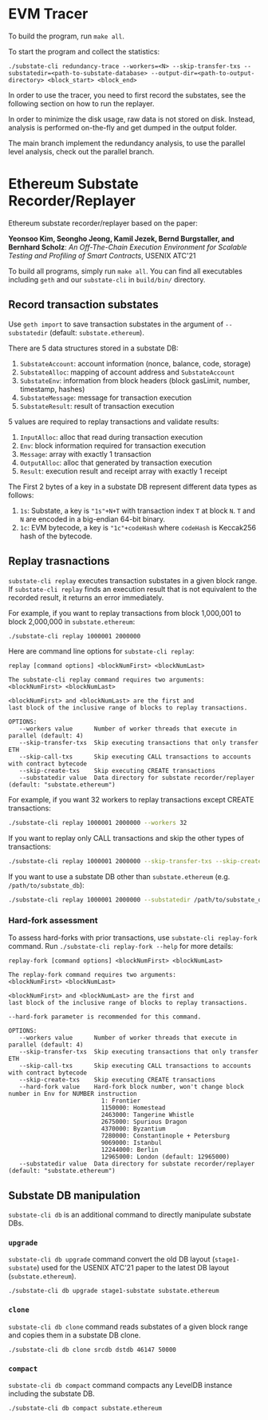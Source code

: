 # EVM Tracer
To build the program, run `make all`.

To start the program and collect the statistics:
```
./substate-cli redundancy-trace --workers=<N> --skip-transfer-txs --substatedir=<path-to-substate-database> --output-dir=<path-to-output-directory> <block_start> <block_end>
```

In order to use the tracer, you need to first record the substates, see the
following section on how to run the replayer.

In order to minimize the disk usage, raw data is not stored on disk. Instead,
analysis is performed on-the-fly and get dumped in the output folder. 

The main branch implement the redundancy analysis, to use the parallel level
analysis, check out the parallel branch.

# Ethereum Substate Recorder/Replayer
Ethereum substate recorder/replayer based on the paper:

**Yeonsoo Kim, Seongho Jeong, Kamil Jezek, Bernd Burgstaller, and Bernhard Scholz**: _An Off-The-Chain Execution Environment for Scalable Testing and Profiling of Smart Contracts_,  USENIX ATC'21

To build all programs, simply run `make all`.
You can find all executables including `geth` and our `substate-cli` in `build/bin/` directory.

## Record transaction substates
Use `geth import` to save transaction substates in the argument of `--substatedir`
(default: `substate.ethereum`).

There are 5 data structures stored in a substate DB:
1. `SubstateAccount`: account information (nonce, balance, code, storage)
2. `SubstateAlloc`: mapping of account address and `SubstateAccount`
3. `SubstateEnv`: information from block headers (block gasLimit, number, timestamp, hashes)
4. `SubstateMessage`: message for transaction execution
5. `SubstateResult`: result of transaction execution

5 values are required to replay transactions and validate results:
1. `InputAlloc`: alloc that read during transaction execution
2. `Env`: block information required for transaction execution
3. `Message`: array with exactly 1 transaction
4. `OutputAlloc`: alloc that generated by transaction execution
5. `Result`: execution result and receipt array with exactly 1 receipt

The First 2 bytes of a key in a substate DB represent different data types as follows:
1. `1s`: Substate, a key is `"1s"+N+T` with transaction index `T` at block `N`.
`T` and `N` are encoded in a big-endian 64-bit binary.
2. `1c`: EVM bytecode, a key is `"1c"+codeHash` where `codeHash` is Keccak256 hash of the bytecode.

## Replay trasnactions
`substate-cli replay` executes transaction substates in a given block range.
If `substate-cli replay` finds an execution result that is not equivalent to the recorded result,
it returns an error immediately.

For example, if you want to replay transactions from block 1,000,001 to block 2,000,000 in `substate.ethereum`:
```bash
./substate-cli replay 1000001 2000000
```

Here are command line options for `substate-cli replay`:
```
replay [command options] <blockNumFirst> <blockNumLast>

The substate-cli replay command requires two arguments:
<blockNumFirst> <blockNumLast>

<blockNumFirst> and <blockNumLast> are the first and
last block of the inclusive range of blocks to replay transactions.

OPTIONS:
   --workers value      Number of worker threads that execute in parallel (default: 4)
   --skip-transfer-txs  Skip executing transactions that only transfer ETH
   --skip-call-txs      Skip executing CALL transactions to accounts with contract bytecode
   --skip-create-txs    Skip executing CREATE transactions
   --substatedir value  Data directory for substate recorder/replayer (default: "substate.ethereum")
```

For example, if you want 32 workers to replay transactions except CREATE transactions:
```bash
./substate-cli replay 1000001 2000000 --workers 32
```

If you want to replay only CALL transactions and skip the other types of transactions:
```bash
./substate-cli replay 1000001 2000000 --skip-transfer-txs --skip-create-txs
```

If you want to use a substate DB other than `substate.ethereum` (e.g. `/path/to/substate_db`):
```bash
./substate-cli replay 1000001 2000000 --substatedir /path/to/substate_db
```

### Hard-fork assessment
To assess hard-forks with prior transactions, use `substate-cli replay-fork` command. Run `./substate-cli replay-fork --help` for more details:

```
replay-fork [command options] <blockNumFirst> <blockNumLast>

The replay-fork command requires two arguments:
<blockNumFirst> <blockNumLast>

<blockNumFirst> and <blockNumLast> are the first and
last block of the inclusive range of blocks to replay transactions.

--hard-fork parameter is recommended for this command.

OPTIONS:
   --workers value      Number of worker threads that execute in parallel (default: 4)
   --skip-transfer-txs  Skip executing transactions that only transfer ETH
   --skip-call-txs      Skip executing CALL transactions to accounts with contract bytecode
   --skip-create-txs    Skip executing CREATE transactions
   --hard-fork value    Hard-fork block number, won't change block number in Env for NUMBER instruction
                          1: Frontier
                          1150000: Homestead
                          2463000: Tangerine Whistle
                          2675000: Spurious Dragon
                          4370000: Byzantium
                          7280000: Constantinople + Petersburg
                          9069000: Istanbul
                          12244000: Berlin
                          12965000: London (default: 12965000)
   --substatedir value  Data directory for substate recorder/replayer (default: "substate.ethereum")
```

## Substate DB manipulation
`substate-cli db` is an additional command to directly manipulate substate DBs.

### `upgrade`
`substate-cli db upgrade` command convert the old DB layout (`stage1-substate`) used for the USENIX ATC'21 paper to the latest DB layout (`substate.ethereum`).
```
./substate-cli db upgrade stage1-substate substate.ethereum
```

### `clone`
`substate-cli db clone` command reads substates of a given block range and copies them in a substate DB clone.
```
./substate-cli db clone srcdb dstdb 46147 50000
```

### `compact`
`substate-cli db compact` command compacts any LevelDB instance including the substate DB.
```
./substate-cli db compact substate.ethereum
```
